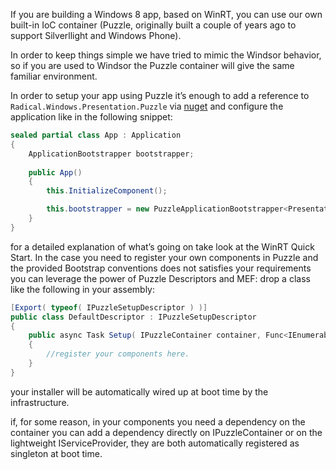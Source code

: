 If you are building a Windows 8 app, based on WinRT, you can use our own built-in IoC container (Puzzle, originally built a couple of years ago to support Silverllight and Windows Phone).

In order to keep things simple we have tried to mimic the Windsor behavior, so if you are used to Windsor the Puzzle container will give the same familiar environment.

In order to setup your app using Puzzle it’s enough to add a reference to `Radical.Windows.Presentation.Puzzle` via [nuget](http://nuget.org/) and configure the application like in the following snippet:

```c#
sealed partial class App : Application
{
    ApplicationBootstrapper bootstrapper;
        
    public App()
    {
        this.InitializeComponent();

        this.bootstrapper = new PuzzleApplicationBootstrapper<Presentation.MainView>();
    }
}
```

for a detailed explanation of what’s going on take look at the WinRT Quick Start.
In the case you need to register your own components in Puzzle and the provided Bootstrap conventions does not satisfies your requirements you can leverage the power of Puzzle Descriptors and MEF: drop a class like the following in your assembly:

```c#
[Export( typeof( IPuzzleSetupDescriptor ) )]
public class DefaultDescriptor : IPuzzleSetupDescriptor
{
    public async Task Setup( IPuzzleContainer container, Func<IEnumerable<TypeInfo>> knownTypesProvider )
    {
        //register your components here.
    }
}
```

your installer will be automatically wired up at boot time by the infrastructure.

if, for some reason, in your components you need a dependency on the container you can add a dependency directly on IPuzzleContainer or on the lightweight IServiceProvider, they are both automatically registered as singleton at boot time.